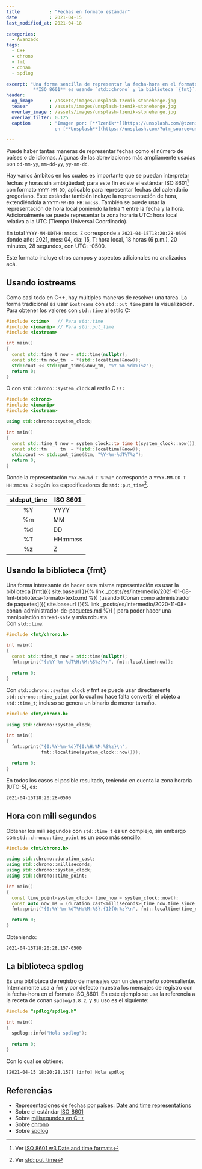 ```yaml
---
title           : "Fechas en formato estándar"
date            : 2021-04-15
last_modified_at: 2021-04-18

categories:
  - Avanzado
tags:
  - C++
  - chrono
  - fmt
  - conan
  - spdlog

excerpt: "Una forma sencilla de representar la fecha-hora en el formato estándar
          **ISO 8601** es usando `std::chrono` y la biblioteca `{fmt}`."
header:
  og_image      : /assets/images/unsplash-tzenik-stonehenge.jpg
  teaser        : /assets/images/unsplash-tzenik-stonehenge.jpg
  overlay_image : /assets/images/unsplash-tzenik-stonehenge.jpg
  overlay_filter: 0.125
  caption       : "Imagen por: [**Tzenik**](https://unsplash.com/@tzenik?utm_source=unsplash) 
                  en [**Unsplash**](https://unsplash.com/?utm_source=unsplash)"

---
```


Puede haber tantas maneras de representar fechas como el número de países o de
idiomas. Algunas de las abreviaciones más ampliamente usadas son
`dd-mm-yy`, `mm-dd-yy`, `yy-mm-dd`.  

Hay varios ámbitos en los cuales es importante que se puedan interpretar fechas
y horas sin ambigüedad; para este fin existe el estándar ISO 8601[^1] con
formato `YYYY-MM-DD`, aplicable para representar fechas del calendario
gregoriano. Este estándar también incluye la representación de hora,
extendiéndola a `YYYY-MM-DD HH:mm:ss`. También se puede usar la representación
de hora local poniendo la letra `T` entre la fecha y la hora. Adicionalmente se
puede representar la zona horaria UTC: hora local relativa a la UTC (Tiempo
Universal Coordinado).  

En total `YYYY-MM-DDTHH:mm:ss Z` corresponde a `2021-04-15T18:20:28-0500` donde
año: 2021, mes: 04, día: 15, T: hora local, 18 horas (6 p.m.), 20 minutos,
28 segundos, con UTC: -0500.  

Este formato incluye otros campos y aspectos adicionales no analizados acá.

## Usando iostreams

Como casi todo en C++, hay múltiples maneras de resolver una tarea.
La forma tradicional es usar `iostreams` con `std::put_time` para la 
visualización.  
Para obtener los valores con `std::time` al estilo C:  
```c++
#include <ctime>   // Para std::time
#include <iomanip> // Para std::put_time
#include <iostream>

int main()
{
  const std::time_t now = std::time(nullptr);
  const std::tm now_tm  = *(std::localtime(&now));
  std::cout << std::put_time(&now_tm, "%Y-%m-%dT%T%z");
  return 0;
}
```

O con `std::chrono::system_clock` al estilo C++:  
```c++
#include <chrono>
#include <iomanip>
#include <iostream>

using std::chrono::system_clock;

int main()
{
  const std::time_t now = system_clock::to_time_t(system_clock::now());
  const std::tm     tm  = *(std::localtime(&now));
  std::cout << std::put_time(&tm, "%Y-%m-%dT%T%z");
  return 0;
}
```

Donde la representación `"%Y-%m-%d T %T%z"` corresponde a `YYYY-MM-DD T HH:mm:ss Z`
según los especificadores de `std::put_time`[^2].

|std::put_time|ISO 8601|
|:---:|---|
|%Y|  YYYY|
|%m|  MM|
|%d|  DD|
|%T|  HH:mm:ss|
|%z|  Z|

## Usando la biblioteca {fmt}

Una forma interesante de hacer esta misma representación es usar la biblioteca 
[fmt]({{ site.baseurl }}{% link _posts/es/intermedio/2021-01-08-fmt-biblioteca-formato-texto.md %})
(usando [Conan como administrador de paquetes]({{ site.baseurl }}{% link _posts/es/intermedio/2020-11-08-conan-administrador-de-paquetes.md %})
) para poder hacer una manipulación `thread-safe` y más robusta.  
Con `std::time`:  
```c++
#include <fmt/chrono.h>

int main()
{
  const std::time_t now = std::time(nullptr);
  fmt::print("{:%Y-%m-%dT%H:%M:%S%z}\n", fmt::localtime(now));

  return 0;
}
```

Con `std::chrono::system_clock` y fmt se puede usar directamente 
`std::chrono::time_point` por lo cual no hace falta convertir el objeto a 
`std::time_t`; incluso se genera un binario de menor tamaño.

```c++
#include <fmt/chrono.h>

using std::chrono::system_clock;

int main()
{
  fmt::print("{0:%Y-%m-%d}T{0:%H:%M:%S%z}\n", 
             fmt::localtime(system_clock::now()));

  return 0;
}
```

En todos los casos el posible resultado, teniendo en cuenta la zona horaria
(UTC-5), es:  

    2021-04-15T18:20:28-0500

## Hora con mili segundos

Obtener los mili segundos con `std::time_t` es un complejo, sin embargo 
con `std::chrono::time_point` es un poco más sencillo:  

```c++
#include <fmt/chrono.h>

using std::chrono::duration_cast;
using std::chrono::milliseconds;
using std::chrono::system_clock;
using std::chrono::time_point;

int main()
{
  const time_point<system_clock> time_now = system_clock::now();
  const auto now_ms = (duration_cast<milliseconds>(time_now.time_since_epoch()) % 1000).count();
  fmt::print("{0:%Y-%m-%dT%H:%M:%S}.{1}{0:%z}\n", fmt::localtime(time_now), now_ms);

  return 0;
}
```

Obteniendo:

    2021-04-15T18:20:28.157-0500


## La biblioteca spdlog

Es una biblioteca de registro de mensajes con un desempeño sobresaliente.
Internamente usa a `fmt` y por defecto muestra los mensajes de registro con
la fecha-hora en el formato ISO_8601. En este ejemplo se usa la referencia a la
receta de conan `spdlog/1.8.2`, y su uso es el siguiente:  

```c++
#include "spdlog/spdlog.h"

int main() 
{
  spdlog::info("Hola spdlog");

  return 0;
}
```

Con lo cual se obtiene:

    [2021-04-15 18:20:28.157] [info] Hola spdlog


## Referencias
- Representaciones de fechas por países: [Date and time representations](https://en.wikipedia.org/wiki/Date_format_by_country)
- Sobre el estándar [ISO_8601](https://es.wikipedia.org/wiki/ISO_8601)
- Sobre [milisegundos en C++](https://www.delftstack.com/es/howto/cpp/how-to-get-time-in-milliseconds-cpp/)
- Sobre [chrono](https://es.cppreference.com/w/cpp/chrono)
- Sobre [spdlog](https://github.com/gabime/spdlog/wiki/1.-QuickStart)

[^1]: Ver [ISO 8601 w3 Date and time formats](https://www.w3.org/TR/NOTE-datetime)
[^2]: Ver [std::put_time](https://es.cppreference.com/w/cpp/io/manip/put_time)
